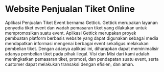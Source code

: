 # Website Penjualan Tiket Online
Aplikasi Penjualan Tiket Event bernama Gettick. Gettick  merupakan layanan penyedia tiket event dan wadah pemasaran tiket yang dilakukan  untuk mempromosikan suatu event. Aplikasi Gettick merupakan proyek pembuatan  platform berbasis website yang dapat digunakan sebagai media mendapatkan informasi  mengenai berbagai event sekaligus melakukan pembelian tiket. Dengan adanya aplikasi  ini, diharapkan dapat meminimalisir adanya pembelian tiket pada pihak ilegal. Visi dan  Misi dari kami adalah meningkatkan pemasaran tiket, promosi, dan pendapatan suatu  event, serta customer dapat melakukan transaksi dengan efisien, dan aman.
